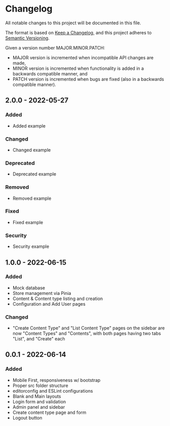 # Changelog
All notable changes to this project will be documented in this file.

The format is based on [Keep a Changelog](https://keepachangelog.com/en/1.0.0/),
and this project adheres to [Semantic Versioning](https://semver.org/spec/v2.0.0.html).

Given a version number MAJOR.MINOR.PATCH:

- MAJOR version is incremented when incompatible API changes are made,
- MINOR version is incremented when functionality is added in a backwards compatible manner, and
- PATCH version is incremented when bugs are fixed (also in a backwards compatible manner).



## 2.0.0 - 2022-05-27
### Added
- Added example

### Changed
- Changed example

### Deprecated
- Deprecated example

### Removed
- Removed example

### Fixed
- Fixed example

### Security
- Security example



## 1.0.0 - 2022-06-15
### Added
- Mock database
- Store management via Pinia
- Content & Content type listing and creation
- Configuration and Add User pages

### Changed
- "Create Content Type" and "List Content Type" pages on the sidebar are now "Content Types" and "Contents", with both pages having two tabs "List", and "Create" each



## 0.0.1 - 2022-06-14
### Added
- Mobile First, responsiveness w/ bootstrap
- Proper src folder structure
- editorconfig and ESLint configurations
- Blank and Main layouts
- Login form and validation
- Admin panel and sidebar
- Create content type page and form
- Logout button
